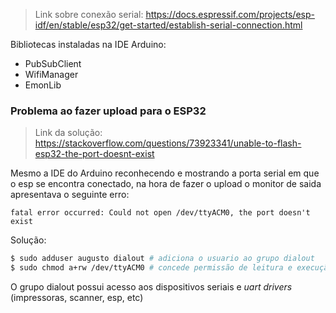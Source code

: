 > Link sobre conexão serial:
> https://docs.espressif.com/projects/esp-idf/en/stable/esp32/get-started/establish-serial-connection.html

Bibliotecas instaladas na IDE Arduino:
- PubSubClient
- WifiManager
- EmonLib

### Problema ao fazer upload para o ESP32

> Link da solução:
> https://stackoverflow.com/questions/73923341/unable-to-flash-esp32-the-port-doesnt-exist

Mesmo a IDE do Arduino reconhecendo e mostrando a porta serial em que o esp se encontra conectado, na hora de fazer o upload o monitor de saida apresentava o seguinte erro:

	fatal error occurred: Could not open /dev/ttyACM0, the port doesn't exist

Solução: 

```sh
$ sudo adduser augusto dialout # adiciona o usuario ao grupo dialout
$ sudo chmod a+rw /dev/ttyACM0 # concede permissão de leitura e execução para a porta serial
```

O grupo dialout possui acesso aos dispositivos seriais e *uart drivers* (impressoras, scanner, esp, etc)